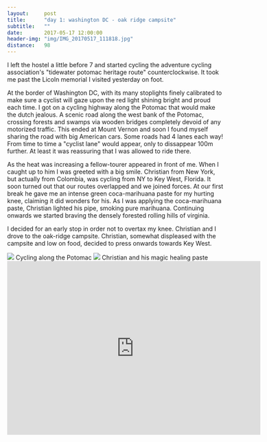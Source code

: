 ```yaml
---
layout:     post
title:      "day 1: washington DC - oak ridge campsite"
subtitle:   ""
date:       2017-05-17 12:00:00
header-img: "img/IMG_20170517_111818.jpg"
distance:   98
---
```



I left the hostel a little before 7 and started cycling the 
adventure cycling association's "tidewater potomac heritage route" counterclockwise.
It took me past the Licoln memorial I visited yesterday on foot.

At the border of Washington DC, with its many stoplights finely calibrated 
to make sure a cyclist will gaze upon the red light shining bright and proud each time. 
I got on a cycling highway along the Potomac that would make the dutch jealous.
A scenic road along the west bank of the Potomac, crossing forests and swamps via wooden bridges completely devoid of any motorized traffic.
This ended at Mount Vernon and soon I found myself sharing the road with big American cars.
Some roads had 4 lanes each way!
From time to time a "cyclist lane" would appear, only to dissappear 100m further.
At least it was reassuring that I was allowed to ride there.

As the heat was increasing a fellow-tourer appeared in front of me.
When I caught up to him I was greeted with a big smile.
Christian from New York, but actually from Colombia, was cycling from NY to Key West, Florida.
It soon turned out that our routes overlapped and we joined forces.
At our first break he gave me an intense green coca-marihuana paste for my hurting knee, claiming it did wonders for his.
As I was applying the coca-marihuana paste, Christian lighted his pipe, smoking pure marihuana.
Continuing onwards we started braving the densely forested rolling hills of virginia.

I decided for an early stop in order not to overtax my knee.
Christian and I drove to the oak-ridge campsite.
Christian, somewhat displeased with the campsite and low on food,  decided to press onwards towards Key West.

<img src="{{ site.baseurl }}/img/IMG_20170517_085033.jpg">
<span class="caption text-muted">Cycling along the Potomac</span>


<img src="{{ site.baseurl }}/img/IMG_20170517_111818.jpg">
<span class="caption text-muted">Christian and his magic healing paste</span>


<iframe height='405' width='590' frameborder='0' allowtransparency='true' scrolling='no' src='https://www.strava.com/activities/995386672/embed/eb4179e21ad276814d43136ab124242921b9462e'></iframe>
